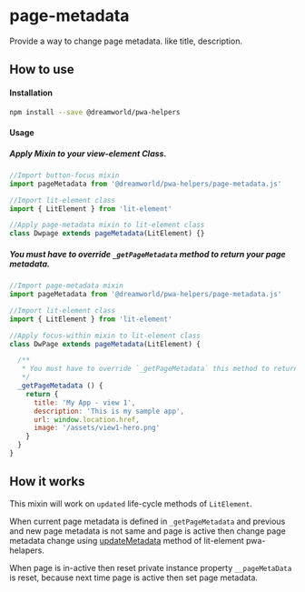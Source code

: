 # page-metadata

Provide a way to change page metadata. like title, description.

## How to use

#### Installation

```sh
npm install --save @dreamworld/pwa-helpers
```

#### Usage

##### Apply Mixin to your view-element Class.

```javascript
//Import button-focus mixin
import pageMetadata from '@dreamworld/pwa-helpers/page-metadata.js'

//Import lit-element class
import { LitElement } from 'lit-element'

//Apply page-metadata mixin to lit-element class
class Dwpage extends pageMetadata(LitElement) {}
```

##### You must have to override `_getPageMetadata` method to return your page metadata.

```javascript
//Import page-metadata mixin
import pageMetadata from '@dreamworld/pwa-helpers/page-metadata.js'

//Import lit-element class
import { LitElement } from 'lit-element'

//Apply focus-within mixin to lit-element class
class DwPage extends pageMetadata(LitElement) {

  /**
   * You must have to override `_getPageMetadata` this method to return your page metadata.
   */
  _getPageMetadata () {
    return {
      title: 'My App - view 1',
      description: 'This is my sample app',
      url: window.location.href,
      image: '/assets/view1-hero.png'
    }
  }
}
```

## How it works

This mixin will work on `updated` life-cycle methods of `LitElement`.

When current page metadata is defined in `_getPageMetadata` and previous and new page metadata is not same and page is active then change page metadata change using [updateMetadata](https://github.com/polymer/pwa-helpers#metadatajs) method of lit-element pwa-helapers.

When page is in-active then reset private instance property `__pageMetaData` is reset, because next time page is active then set page metadata.

